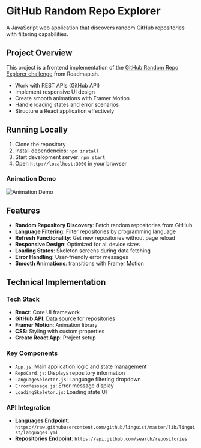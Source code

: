 # GitHub Random Repo Explorer

A JavaScript web application that discovers random GitHub repositories with filtering capabilities.

## Project Overview

This project is a frontend implementation of the [GitHub Random Repo Explorer challenge](https://roadmap.sh/projects/github-random-repo) from Roadmap.sh. 

- Work with REST APIs (GitHub API)
- Implement responsive UI design
- Create smooth animations with Framer Motion
- Handle loading states and error scenarios
- Structure a React application effectively

## Running Locally

1. Clone the repository
2. Install dependencies: `npm install`
3. Start development server: `npm start`
4. Open `http://localhost:3000` in your browser

### Animation Demo
![Animation Demo]([/workspaces/github-random-repo/github-random-repo/public/working_state.gif](https://media0.giphy.com/media/v1.Y2lkPTc5MGI3NjExZ2YyN3gwZjBzMHY3ODRyeW52NW1wcXBmdnBneW5ramE1dDhkMTl3MCZlcD12MV9pbnRlcm5hbF9naWZfYnlfaWQmY3Q9Zw/QZppKarljdI8mWg0Bs/giphy.gif))

## Features

- **Random Repository Discovery**: Fetch random repositories from GitHub
- **Language Filtering**: Filter repositories by programming language
- **Refresh Functionality**: Get new repositories without page reload
- **Responsive Design**: Optimized for all device sizes
- **Loading States**: Skeleton screens during data fetching
- **Error Handling**: User-friendly error messages
- **Smooth Animations**: transitions with Framer Motion

## Technical Implementation

### Tech Stack
- **React**: Core UI framework
- **GitHub API**: Data source for repositories
- **Framer Motion**: Animation library
- **CSS**: Styling with custom properties
- **Create React App**: Project setup

### Key Components
- `App.js`: Main application logic and state management
- `RepoCard.js`: Displays repository information
- `LanguageSelector.js`: Language filtering dropdown
- `ErrorMessage.js`: Error message display
- `LoadingSkeleton.js`: Loading state UI

### API Integration
- **Languages Endpoint**: `https://raw.githubusercontent.com/github/linguist/master/lib/linguist/languages.yml`
- **Repositories Endpoint**: `https://api.github.com/search/repositories`

